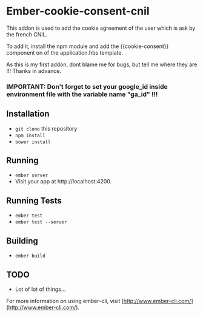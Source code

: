 # Ember-cookie-consent-cnil

This addon is used to add the cookie agreement of the user which is ask by the french CNIL.

To add it, install the npm module and add the {{cookie-consent}} component on of the 
application.hbs template.

As this is my first addon, dont blame me for bugs, but tell me where they are !!! Thanks in advance.

### IMPORTANT: Don't forget to set your google_id inside environment file with the variable name  "ga_id"  !!!

## Installation

* `git clone` this repository
* `npm install`
* `bower install`

## Running

* `ember server`
* Visit your app at http://localhost:4200.

## Running Tests

* `ember test`
* `ember test --server`

## Building

* `ember build`

## TODO

* Lot of lot of things...

For more information on using ember-cli, visit [http://www.ember-cli.com/](http://www.ember-cli.com/).
